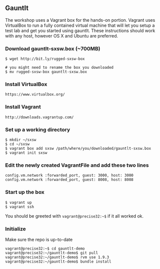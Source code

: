 ## Gauntlt 
The workshop uses a Vagrant box for the hands-on portion. Vagrant uses VirtualBox to run a fully contained virtual machine that will let you setup a test lab and get you started using gauntlt. These instructions should work with any host, however OS X and Ubuntu are preferred.

### Download gauntlt-sxsw.box (~700MB) 
```
$ wget http://bit.ly/rugged-sxsw-box

# you might need to rename the box you downloaded
$ mv rugged-sxsw-box gauntlt-sxsw.box
```

### Install VirtualBox
```
https://www.virtualbox.org/
```

### Install Vagrant
```
http://downloads.vagrantup.com/
```

### Set up a working directory
```
$ mkdir ~/sxsw
$ cd ~/sxsw
$ vagrant box add sxsw /path/where/you/downloaded/gauntlt-sxsw.box
$ vagrant init sxsw
```

### Edit the newly created VagrantFile and add these two lines
```
config.vm.network :forwarded_port, guest: 3000, host: 3000
config.vm.network :forwarded_port, guest: 8008, host: 8008
```

### Start up the box
```
$ vagrant up
$ vagrant ssh
```
You should be greeted with `vagrant@precise32:~$` if it all worked ok.

### Initialize
Make sure the repo is up-to-date
```
vagrant@precise32:~$ cd gauntlt-demo
vagrant@precise32:~/gauntlt-demo$ git pull
vagrant@precise32:~/gauntlt-demo$ rvm use 1.9.3
vagrant@precise32:~/gauntlt-demo$ bundle install
```
